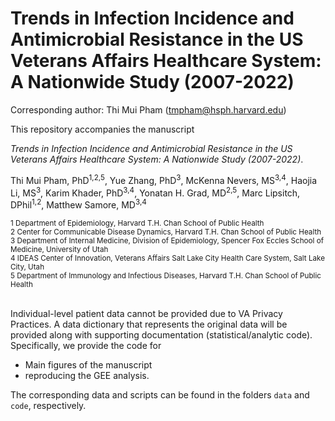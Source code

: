 # Trends in Infection Incidence and Antimicrobial Resistance in the US Veterans Affairs Healthcare System: A Nationwide Study (2007-2022)

Corresponding author: Thi Mui Pham (tmpham@hsph.harvard.edu)

This repository accompanies the manuscript 

*Trends in Infection Incidence and Antimicrobial Resistance in the US Veterans Affairs Healthcare System: A Nationwide Study (2007-2022)*. 

Thi Mui Pham, PhD<sup>1,2,5</sup>, Yue Zhang, PhD<sup>3</sup>, McKenna Nevers, MS<sup>3,4</sup>, Haojia Li, MS<sup>3</sup>, Karim Khader, PhD<sup>3,4</sup>, Yonatan H. Grad, MD<sup>2,5</sup>, Marc Lipsitch, DPhil<sup>1,2</sup>, Matthew Samore, MD<sup>3,4</sup>

<sub>
1 Department of Epidemiology, Harvard T.H. Chan School of Public Health<br>
2 Center for Communicable Disease Dynamics, Harvard T.H. Chan School of Public Health<br>
3 Department of Internal Medicine, Division of Epidemiology, Spencer Fox Eccles School of Medicine, University of Utah<br>
4 IDEAS Center of Innovation, Veterans Affairs Salt Lake City Health Care System, Salt Lake City, Utah<br>
5 Department of Immunology and Infectious Diseases, Harvard T.H. Chan School of Public Health<br>
</sub>
<br>



Individual-level patient data cannot be provided due to VA Privacy Practices. A data dictionary that represents the original data will be provided along with supporting documentation (statistical/analytic code). Specifically, we provide the code for

- Main figures of the manuscript
- reproducing the GEE analysis. 

The corresponding data and scripts can be found in the folders `data` and `code`, respectively. 
